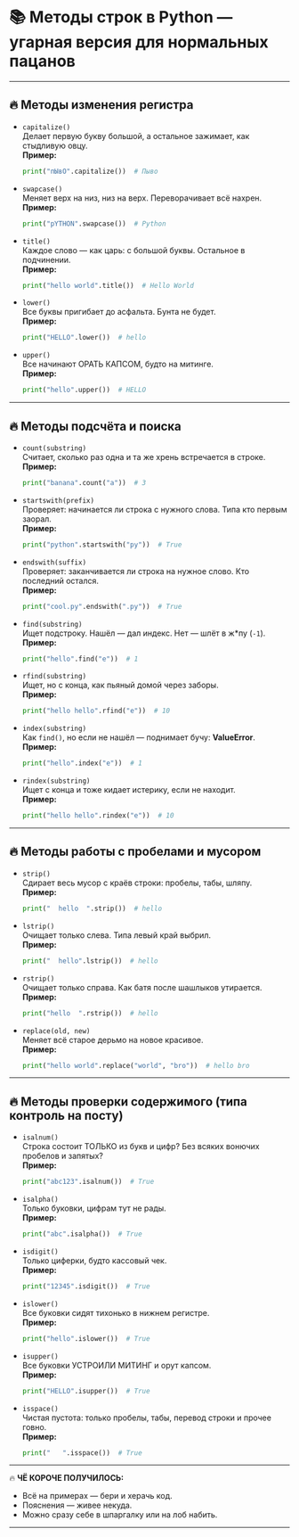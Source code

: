 # 📚 Методы строк в Python — угарная версия для нормальных пацанов

---

## 🔥 Методы изменения регистра

- `capitalize()`  
  Делает первую букву большой, а остальное зажимает, как стыдливую овцу.  
  **Пример:**
  ```python
  print("пЫвО".capitalize())  # Пыво
  ```

- `swapcase()`  
  Меняет верх на низ, низ на верх. Переворачивает всё нахрен.  
  **Пример:**
  ```python
  print("pYTHON".swapcase())  # Python
  ```

- `title()`  
  Каждое слово — как царь: с большой буквы. Остальное в подчинении.  
  **Пример:**
  ```python
  print("hello world".title())  # Hello World
  ```

- `lower()`  
  Все буквы пригибает до асфальта. Бунта не будет.  
  **Пример:**
  ```python
  print("HELLO".lower())  # hello
  ```

- `upper()`  
  Все начинают ОРАТЬ КАПСОМ, будто на митинге.  
  **Пример:**
  ```python
  print("hello".upper())  # HELLO
  ```

---

## 🔥 Методы подсчёта и поиска

- `count(substring)`  
  Считает, сколько раз одна и та же хрень встречается в строке.  
  **Пример:**
  ```python
  print("banana".count("a"))  # 3
  ```

- `startswith(prefix)`  
  Проверяет: начинается ли строка с нужного слова. Типа кто первым заорал.  
  **Пример:**
  ```python
  print("python".startswith("py"))  # True
  ```

- `endswith(suffix)`  
  Проверяет: заканчивается ли строка на нужное слово. Кто последний остался.  
  **Пример:**
  ```python
  print("cool.py".endswith(".py"))  # True
  ```

- `find(substring)`  
  Ищет подстроку. Нашёл — дал индекс. Нет — шлёт в ж*пу (`-1`).  
  **Пример:**
  ```python
  print("hello".find("e"))  # 1
  ```

- `rfind(substring)`  
  Ищет, но с конца, как пьяный домой через заборы.  
  **Пример:**
  ```python
  print("hello hello".rfind("e"))  # 10
  ```

- `index(substring)`  
  Как `find()`, но если не нашёл — поднимает бучу: **ValueError**.  
  **Пример:**
  ```python
  print("hello".index("e"))  # 1
  ```

- `rindex(substring)`  
  Ищет с конца и тоже кидает истерику, если не находит.  
  **Пример:**
  ```python
  print("hello hello".rindex("e"))  # 10
  ```

---

## 🔥 Методы работы с пробелами и мусором

- `strip()`  
  Сдирает весь мусор с краёв строки: пробелы, табы, шляпу.  
  **Пример:**
  ```python
  print("  hello  ".strip())  # hello
  ```

- `lstrip()`  
  Очищает только слева. Типа левый край выбрил.  
  **Пример:**
  ```python
  print("  hello".lstrip())  # hello
  ```

- `rstrip()`  
  Очищает только справа. Как батя после шашлыков утирается.  
  **Пример:**
  ```python
  print("hello  ".rstrip())  # hello
  ```

- `replace(old, new)`  
  Меняет всё старое дерьмо на новое красивое.  
  **Пример:**
  ```python
  print("hello world".replace("world", "bro"))  # hello bro
  ```

---

## 🔥 Методы проверки содержимого (типа контроль на посту)

- `isalnum()`  
  Строка состоит ТОЛЬКО из букв и цифр? Без всяких вонючих пробелов и запятых?  
  **Пример:**
  ```python
  print("abc123".isalnum())  # True
  ```

- `isalpha()`  
  Только буковки, цифрам тут не рады.  
  **Пример:**
  ```python
  print("abc".isalpha())  # True
  ```

- `isdigit()`  
  Только циферки, будто кассовый чек.  
  **Пример:**
  ```python
  print("12345".isdigit())  # True
  ```

- `islower()`  
  Все буковки сидят тихонько в нижнем регистре.  
  **Пример:**
  ```python
  print("hello".islower())  # True
  ```

- `isupper()`  
  Все буковки УСТРОИЛИ МИТИНГ и орут капсом.  
  **Пример:**
  ```python
  print("HELLO".isupper())  # True
  ```

- `isspace()`  
  Чистая пустота: только пробелы, табы, перевод строки и прочее говно.  
  **Пример:**
  ```python
  print("   ".isspace())  # True
  ```

---

🔥 **ЧЁ КОРОЧЕ ПОЛУЧИЛОСЬ:**  
- Всё на примерах — бери и херачь код.  
- Пояснения — живее некуда.  
- Можно сразу себе в шпаргалку или на лоб набить.

---
